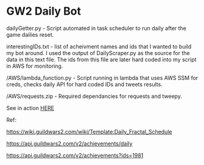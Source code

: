 # GW2 Daily Bot

dailyGetter.py - Script automated in task scheduler to run daily after the game dailies reset.

interestingIDs.txt - list of acheivment names and ids that I wanted to build my bot around. I used the output of DailyScraper.py as the source for the data in this text file. The ids from this file are later hard coded into my script in AWS for monitoring.

/AWS/lambda_function.py - Script running in lambda that uses AWS SSM for creds, checks daily API for hard coded IDs and tweets results.

/AWS/requests.zip - Required dependancies for requests and tweepy.

See in action [HERE](https://twitter.com/EZ_Dailies_GW2)

Ref:

https://wiki.guildwars2.com/wiki/Template:Daily_Fractal_Schedule

https://api.guildwars2.com/v2/achievements/daily

https://api.guildwars2.com/v2/achievements?ids=1981
